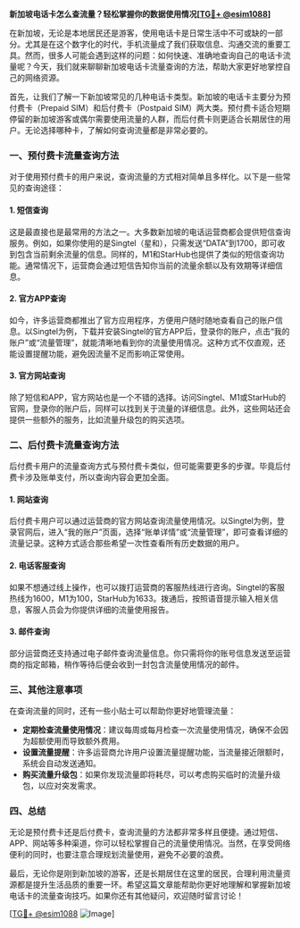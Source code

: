 **新加坡电话卡怎么查流量？轻松掌握你的数据使用情况[[TG💪+ @esim1088](https://t.me/s/esim1088)]**

在新加坡，无论是本地居民还是游客，使用电话卡是日常生活中不可或缺的一部分。尤其是在这个数字化的时代，手机流量成了我们获取信息、沟通交流的重要工具。然而，很多人可能会遇到这样的问题：如何快速、准确地查询自己的电话卡流量呢？今天，我们就来聊聊新加坡电话卡流量查询的方法，帮助大家更好地掌控自己的网络资源。

首先，让我们了解一下新加坡常见的几种电话卡类型。新加坡的电话卡主要分为预付费卡（Prepaid SIM）和后付费卡（Postpaid SIM）两大类。预付费卡适合短期停留的新加坡游客或偶尔需要使用流量的人群，而后付费卡则更适合长期居住的用户。无论选择哪种卡，了解如何查询流量都是非常必要的。

### **一、预付费卡流量查询方法**

对于使用预付费卡的用户来说，查询流量的方式相对简单且多样化。以下是一些常见的查询途径：

#### **1. 短信查询**
这是最直接也是最常用的方法之一。大多数新加坡的电话运营商都会提供短信查询服务。例如，如果你使用的是Singtel（星和），只需发送“DATA”到1700，即可收到包含当前剩余流量的信息。同样的，M1和StarHub也提供了类似的短信查询功能。通常情况下，运营商会通过短信告知你当前的流量余额以及有效期等详细信息。

#### **2. 官方APP查询**
如今，许多运营商都推出了官方应用程序，方便用户随时随地查看自己的账户信息。以Singtel为例，下载并安装Singtel的官方APP后，登录你的账户，点击“我的账户”或“流量管理”，就能清晰地看到你的流量使用情况。这种方式不仅直观，还能设置提醒功能，避免因流量不足而影响正常使用。

#### **3. 官方网站查询**
除了短信和APP，官方网站也是一个不错的选择。访问Singtel、M1或StarHub的官网，登录你的账户后，同样可以找到关于流量的详细信息。此外，这些网站还会提供一些额外的服务，比如流量升级包的购买选项。

### **二、后付费卡流量查询方法**

后付费卡用户的流量查询方式与预付费卡类似，但可能需要更多的步骤。毕竟后付费卡涉及账单支付，所以查询内容会更加全面。

#### **1. 网站查询**
后付费卡用户可以通过运营商的官方网站查询流量使用情况。以Singtel为例，登录官网后，进入“我的账户”页面，选择“账单详情”或“流量管理”，即可查看详细的流量记录。这种方式适合那些希望一次性查看所有历史数据的用户。

#### **2. 电话客服查询**
如果不想通过线上操作，也可以拨打运营商的客服热线进行咨询。Singtel的客服热线为1600，M1为100，StarHub为1633。拨通后，按照语音提示输入相关信息，客服人员会为你提供详细的流量使用报告。

#### **3. 邮件查询**
部分运营商还支持通过电子邮件查询流量信息。你只需将你的账号信息发送至运营商的指定邮箱，稍作等待后便会收到一封包含流量使用情况的邮件。

### **三、其他注意事项**

在查询流量的同时，还有一些小贴士可以帮助你更好地管理流量：

- **定期检查流量使用情况**：建议每周或每月检查一次流量使用情况，确保不会因为超额使用而导致额外费用。
- **设置流量提醒**：许多运营商允许用户设置流量提醒功能，当流量接近限额时，系统会自动发送通知。
- **购买流量升级包**：如果你发现流量即将耗尽，可以考虑购买临时的流量升级包，以应对突发需求。

### **四、总结**

无论是预付费卡还是后付费卡，查询流量的方法都非常多样且便捷。通过短信、APP、网站等多种渠道，你可以轻松掌握自己的流量使用情况。当然，在享受网络便利的同时，也要注意合理规划流量使用，避免不必要的浪费。

最后，无论你是刚到新加坡的游客，还是长期居住在这里的居民，合理利用流量资源都是提升生活品质的重要一环。希望这篇文章能帮助你更好地理解和掌握新加坡电话卡的流量查询技巧。如果你还有其他疑问，欢迎随时留言讨论！

[[TG💪+ @esim1088](https://t.me/s/esim1088) ![Image](https://i.postimg.cc/4NQfJmqS/Snipaste-2025-05-13-00-14-12.png)]
